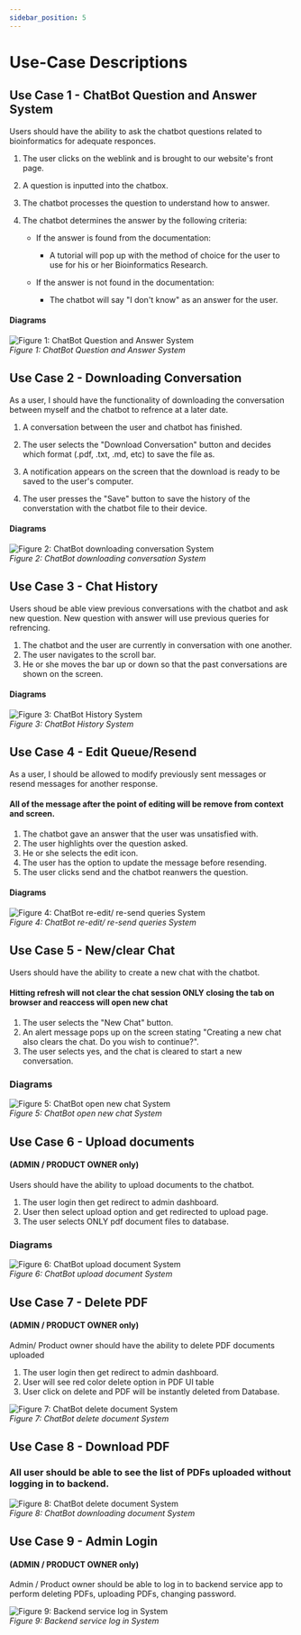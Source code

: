 ```yaml
---
sidebar_position: 5
---
```


# Use-Case Descriptions

## Use Case 1 - ChatBot Question and Answer System

Users should have the ability to ask the chatbot questions related to bioinformatics for adequate responces.

1. The user clicks on the weblink and is brought to our website's front page.
2. A question is inputted into the chatbox.
3. The chatbot processes the question to understand how to answer.
4. The chatbot determines the answer by the following criteria:

    - If the answer is found from the documentation:
        - A tutorial will pop up with the method of choice for the user to use for his or her Bioinformatics Research.

    - If the answer is not found in the documentation:
        - The chatbot will say "I don't know" as an answer for the user.
#### Diagrams      

![Figure 1: ChatBot Question and Answer System](../../static/img/chatandanswer.png)  
*Figure 1: ChatBot Question and Answer System*



## Use Case 2 - Downloading Conversation

As a user, I should have the functionality of downloading the conversation between myself and the chatbot to refrence at a later date.

1. A conversation between the user and chatbot has finished.

2. The user selects the "Download Conversation" button and decides which format (.pdf, .txt, .md, etc) to save the file as.

3. A notification appears on the screen that the download is ready to be saved to the user's computer.

4. The user presses the "Save" button to save the history of the converstation with the chatbot file to their device.
#### Diagrams   
![Figure 2: ChatBot downloading conversation System](../../static/img/Downloadrevise.png)  
*Figure 2: ChatBot downloading conversation System*


## Use Case 3 - Chat History

Users shoud be able view previous conversations with the chatbot and ask new question. New question with answer will use previous queries for refrencing.

1. The chatbot and the user are currently in conversation with one another.
2. The user navigates to the scroll bar.
3. He or she moves the bar up or down so that the past conversations are shown on the screen.
#### Diagrams   

![Figure 3: ChatBot History System](../../static/img/historyrevise.png)  
*Figure 3: ChatBot History System*
## Use Case 4 - Edit Queue/Resend

As a user, I should be allowed to modify previously sent messages or resend messages for another response.
#### All of the message after the point of editing will be remove from context and screen.
1. The chatbot gave an answer that the user was unsatisfied with.
2. The user highlights over the question asked.
3. He or she selects the edit icon.
4. The user has the option to update the message before resending.
5. The user clicks send and the chatbot reanwers the question.

#### Diagrams   

![Figure 4: ChatBot re-edit/ re-send queries System](../../static/img/Resendrevise.png)  
*Figure 4: ChatBot re-edit/ re-send queries System*

## Use Case 5 - New/clear Chat

Users should have the ability to create a new chat with the chatbot.


#### Hitting refresh will not clear the chat session ONLY closing the tab on browser and reaccess will open new chat

1. The user selects the "New Chat" button.
2. An alert message pops up on the screen stating "Creating a new chat also clears the chat. Do you wish to continue?".
3. The user selects yes, and the chat is cleared to start a new conversation.

### Diagrams   
![Figure 5: ChatBot open new chat System](../../static/img/newchatrevise.png)  
*Figure 5: ChatBot open new chat System*



## Use Case 6 - Upload documents 
#### (ADMIN / PRODUCT OWNER only)

Users should have the ability to upload documents to the chatbot.

1. The user login then get redirect to admin dashboard.
2. User then select upload option and get redirected to upload page.
3. The user selects ONLY pdf document files to database.

### Diagrams   
![Figure 6: ChatBot upload document System](../../static/img/upload.png)  
*Figure 6: ChatBot upload document System*


## Use Case 7 - Delete PDF 
#### (ADMIN / PRODUCT OWNER only)

Admin/ Product owner should have the ability to delete PDF documents uploaded

1. The user login then get redirect to admin dashboard. 
2. User will see red color delete option in PDF UI table
3. User click on delete and PDF will be instantly deleted from Database.

![Figure 7: ChatBot delete document System](../../static/img/deletepdf.png)  
*Figure 7: ChatBot delete document System*

## Use Case 8 - Download PDF  


### All user should be able to see the list of PDFs uploaded without logging in to backend.

![Figure 8: ChatBot delete document System](../../static/img/downloadpdfs.png)  
*Figure 8: ChatBot downloading document System*

## Use Case 9 - Admin Login 
#### (ADMIN / PRODUCT OWNER only)

Admin / Product owner should be able to log in to backend service app to perform deleting PDFs, uploading PDFs, changing password.

![Figure 9: Backend service log in System](../../static/img/deletepdf.png)  
*Figure 9: Backend service log in System*

